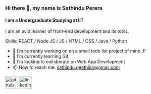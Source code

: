 ### Hi there 👋, my name is Sathindu Perera
#### I am a Undergraduate Studying at IIT 
I am an avid learner of front-end development and its tools.

Skills: REACT / Node JS / JS / HTML / CSS / Java / Python 

- 🔭 I’m currently working on on a small todo list project of mine ;P 
- 🌱 I’m currently learning Git 
- 👯 I’m looking to collaborate on Web App Development  
- 📫 How to reach me: sathindu.geethika@gmail.com 


[<img src='https://cdn.jsdelivr.net/npm/simple-icons@3.0.1/icons/github.svg' alt='github' height='40'>](https://github.com/SathinduPerera)  [<img src='https://cdn.jsdelivr.net/npm/simple-icons@3.0.1/icons/linkedin.svg' alt='linkedin' height='40'>](https://www.linkedin.com/in/sathindu-perera-ba9701251/)  






